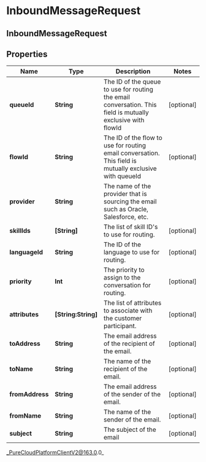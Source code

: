 # InboundMessageRequest

## InboundMessageRequest

## Properties

|Name | Type | Description | Notes|
|------------ | ------------- | ------------- | -------------|
| **queueId** | **String** | The ID of the queue to use for routing the email conversation. This field is mutually exclusive with flowId | [optional] |
| **flowId** | **String** | The ID of the flow to use for routing email conversation. This field is mutually exclusive with queueId | [optional] |
| **provider** | **String** | The name of the provider that is sourcing the email such as Oracle, Salesforce, etc. | |
| **skillIds** | **[String]** | The list of skill ID&#39;s to use for routing. | [optional] |
| **languageId** | **String** | The ID of the language to use for routing. | [optional] |
| **priority** | **Int** | The priority to assign to the conversation for routing. | [optional] |
| **attributes** | **[String:String]** | The list of attributes to associate with the customer participant. | [optional] |
| **toAddress** | **String** | The email address of the recipient of the email. | [optional] |
| **toName** | **String** | The name of the recipient of the email. | [optional] |
| **fromAddress** | **String** | The email address of the sender of the email. | [optional] |
| **fromName** | **String** | The name of the sender of the email. | [optional] |
| **subject** | **String** | The subject of the email | [optional] |



_PureCloudPlatformClientV2@163.0.0_
